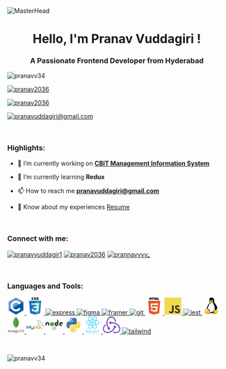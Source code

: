 ![MasterHead](https://github.com/pranavv34/pranavv34/assets/118679164/226e2d29-2ff6-4721-bc11-54b049e900b8)

<h1 align="center">Hello, I'm Pranav Vuddagiri !</h1>
<h3 align="center">A Passionate Frontend Developer from Hyderabad</h3>

<p align="left"> <img src="https://komarev.com/ghpvc/?username=pranavv34&label=Profile%20views&color=0e75b6&style=flat" alt="pranavv34" /> </p>

<p align="left"> <a href="https://www.pranavportfolio.live" target="blank"><img src="https://img.shields.io/badge/Portfolio-255E63?style=for-the-badge&logo=About.me&logoColor=white" alt="pranav2036" /></a> </p>

<p align="left"> <a href="https://www.linkedin.com/in/pranav2036/" target="blank"><img src="https://img.shields.io/badge/LinkedIn-0077B5?style=for-the-badge&logo=linkedin&logoColor=white" alt="pranav2036" /></a> </p>

<p align="left"> <a href="mailto:pranavuddagiri@gmail.com" target="blank"><img src="https://img.shields.io/badge/Gmail-D14836?style=for-the-badge&logo=gmail&logoColor=white" alt="pranavuddagiri@gmail.com" /></a> </p>
<br/>
<h3 align="left">Highlights:</h3>

- 🔭 I’m currently working on <a href="https://github.com/pranavv34/miscbit" target="blank">**CBIT Management Information System**</a>

- 🌱 I’m currently learning **Redux**

- 📫 How to reach me **pranavuddagiri@gmail.com**

- 📄 Know about my experiences [Resume](https://drive.google.com/file/d/1Jxh-8Ipve7qNGZJisBH_GYImwYJSJi1g/view?usp=sharing)
<br/>
<h3 align="left">Connect with me:</h3>
<p align="left">
<a href="https://twitter.com/pranavvuddagir1" target="blank"><img align="center" src="https://raw.githubusercontent.com/rahuldkjain/github-profile-readme-generator/master/src/images/icons/Social/twitter.svg" alt="pranavvuddagir1" height="30" width="40" /></a>
<a href="https://linkedin.com/in/pranav2036" target="blank"><img align="center" src="https://raw.githubusercontent.com/rahuldkjain/github-profile-readme-generator/master/src/images/icons/Social/linked-in-alt.svg" alt="pranav2036" height="30" width="40" /></a>
<a href="https://instagram.com/prannavvvv_" target="blank"><img align="center" src="https://raw.githubusercontent.com/rahuldkjain/github-profile-readme-generator/master/src/images/icons/Social/instagram.svg" alt="prannavvvv_" height="30" width="40" /></a>
</p>
<br/>

<h3 align="left">Languages and Tools:</h3>
<p align="left"> <a href="https://www.cprogramming.com/" target="_blank" rel="noreferrer"> <img src="https://raw.githubusercontent.com/devicons/devicon/master/icons/c/c-original.svg" alt="c" width="40" height="40"/> </a> <a href="https://www.w3schools.com/css/" target="_blank" rel="noreferrer"> <img src="https://raw.githubusercontent.com/devicons/devicon/master/icons/css3/css3-original-wordmark.svg" alt="css3" width="40" height="40"/> </a> <a href="https://expressjs.com" target="_blank" rel="noreferrer"> <img src="https://adware-technologies.s3.amazonaws.com/uploads/technology/thumbnail/20/express-js.png" alt="express" width="40" height="40"/> </a> <a href="https://www.figma.com/" target="_blank" rel="noreferrer"> <img src="https://www.vectorlogo.zone/logos/figma/figma-icon.svg" alt="figma" width="40" height="40"/> </a> <a href="https://www.framer.com/" target="_blank" rel="noreferrer"> <img src="https://www.vectorlogo.zone/logos/framer/framer-icon.svg" alt="framer" width="40" height="40"/> </a> <a href="https://git-scm.com/" target="_blank" rel="noreferrer"> <img src="https://www.vectorlogo.zone/logos/git-scm/git-scm-icon.svg" alt="git" width="40" height="40"/> </a> <a href="https://www.w3.org/html/" target="_blank" rel="noreferrer"> <img src="https://raw.githubusercontent.com/devicons/devicon/master/icons/html5/html5-original-wordmark.svg" alt="html5" width="40" height="40"/> </a> <a href="https://developer.mozilla.org/en-US/docs/Web/JavaScript" target="_blank" rel="noreferrer"> <img src="https://raw.githubusercontent.com/devicons/devicon/master/icons/javascript/javascript-original.svg" alt="javascript" width="40" height="40"/> </a> <a href="https://jestjs.io" target="_blank" rel="noreferrer"> <img src="https://www.vectorlogo.zone/logos/jestjsio/jestjsio-icon.svg" alt="jest" width="40" height="40"/> </a> <a href="https://www.linux.org/" target="_blank" rel="noreferrer"> <img src="https://raw.githubusercontent.com/devicons/devicon/master/icons/linux/linux-original.svg" alt="linux" width="40" height="40"/> </a> <a href="https://www.mongodb.com/" target="_blank" rel="noreferrer"> <img src="https://raw.githubusercontent.com/devicons/devicon/master/icons/mongodb/mongodb-original-wordmark.svg" alt="mongodb" width="40" height="40"/> </a> <a href="https://www.mysql.com/" target="_blank" rel="noreferrer"> <img src="https://raw.githubusercontent.com/devicons/devicon/master/icons/mysql/mysql-original-wordmark.svg" alt="mysql" width="40" height="40"/> </a> <a href="https://nodejs.org" target="_blank" rel="noreferrer"> <img src="https://raw.githubusercontent.com/devicons/devicon/master/icons/nodejs/nodejs-original-wordmark.svg" alt="nodejs" width="40" height="40"/> </a> <a href="https://www.python.org" target="_blank" rel="noreferrer"> <img src="https://raw.githubusercontent.com/devicons/devicon/master/icons/python/python-original.svg" alt="python" width="40" height="40"/> </a> <a href="https://reactjs.org/" target="_blank" rel="noreferrer"> <img src="https://raw.githubusercontent.com/devicons/devicon/master/icons/react/react-original-wordmark.svg" alt="react" width="40" height="40"/> </a> <a href="https://redux.js.org" target="_blank" rel="noreferrer"> <img src="https://raw.githubusercontent.com/devicons/devicon/master/icons/redux/redux-original.svg" alt="redux" width="40" height="40"/> </a> <a href="https://tailwindcss.com/" target="_blank" rel="noreferrer"> <img src="https://www.vectorlogo.zone/logos/tailwindcss/tailwindcss-icon.svg" alt="tailwind" width="40" height="40"/> </a> </p>

<br/>

<p><img align="left" src="https://github-readme-stats.vercel.app/api/top-langs?username=pranavv34&show_icons=true&locale=en&layout=compact" alt="pranavv34" /></p>
